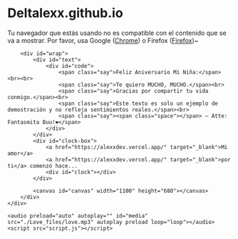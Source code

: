# Deltalexx.github.io
<!DOCTYPE html>
<html>
<head>
    <meta http-equiv="Content-Type" content="text/html; charset=UTF-8">
    <title>Love You</title>
    <link rel="icon" type="image/x-icon" href="./Love_files/icon.png">
    <meta name="language" content="es-ES">
    <meta name="title" content="title">
    <link type="text/css" rel="stylesheet" href="./Love_files/default.css">
    <script type="text/javascript" src="./Love_files/jquery.min.js"></script>
    <script type="text/javascript" src="./Love_files/jscex.min.js"></script>
    <script type="text/javascript" src="./Love_files/jscex-parser.js"></script>
    <script type="text/javascript" src="./Love_files/jscex-jit.js"></script>
    <script type="text/javascript" src="./Love_files/jscex-builderbase.min.js"></script>
    <script type="text/javascript" src="./Love_files/jscex-async.min.js"></script>
    <script type="text/javascript" src="./Love_files/jscex-async-powerpack.min.js"></script>
    <script type="text/javascript" src="./Love_files/functions.js" charset="utf-8"></script>
    <script type="text/javascript" src="./Love_files/love.js" charset="utf-8"></script>
</head>

<body>
    <div id="main">
        <div id="error">
            Tu navegador que estás usando no es compatible con el contenido que se va a mostrar. 
            Por favor, usa Google (<a href="http://www.google.cn/chrome/intl/zh-CN/landing_chrome.html?hl=zh-CN&brand=CHMI">Chrome</a>) 
            o Firefox (<a href="http://firefox.com.cn/download/">Firefox</a>)~
        </div>

        <div id="wrap">
            <div id="text">
                <div id="code">
                    <span class="say">Feliz Aniversario Mi Niña:</span><br><br>
                    <span class="say">Te quiero MUCHO, MUCHO.</span><br>
                    <span class="say">Gracias por compartir tu vida conmigo.</span><br>
                    <span class="say">Este texto es solo un ejemplo de demostración y no refleja sentimientos reales.</span><br>
                    <span class="say"><span class="space"></span> — Atte: Fantasmita Buu!❤︎</span>
                </div>
            </div>
            <div id="clock-box">
                <a href="https://alexxdev.vercel.app/" target="_blank">Mi amor</a>
                <a href="https://alexxdev.vercel.app/" target="_blank">por ti</a> comenzó hace...
                <div id="clock"></div>
            </div>

            <canvas id="canvas" width="1100" height="680"></canvas>
        </div>
    </div>

    <audio preload="auto" autoplay="" id="media" src="./Love_files/love.mp3" autoplay preload loop="loop"></audio>
    <script src="script.js"></script>
</body>

</html>
